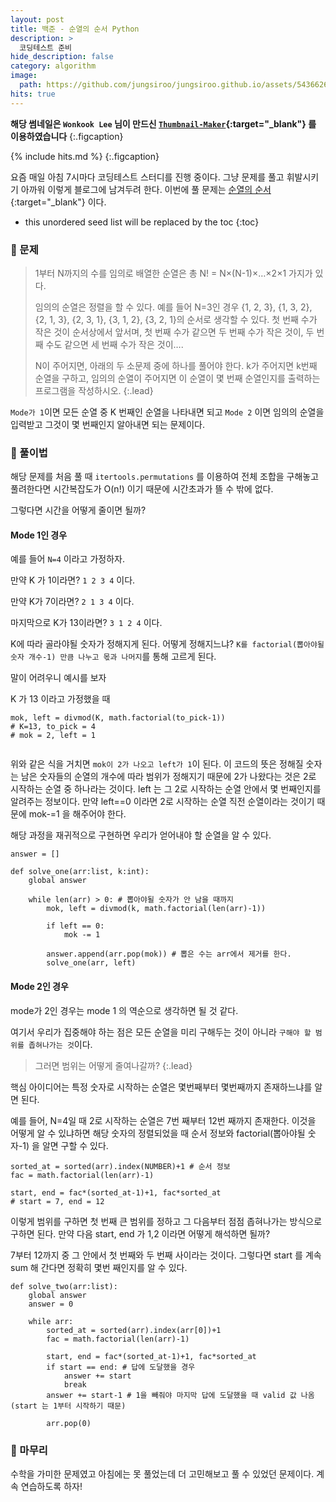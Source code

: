 ```yaml
---
layout: post
title: 백준 - 순열의 순서 Python
description: >
  코딩테스트 준비
hide_description: false
category: algorithm
image:
  path: https://github.com/jungsiroo/jungsiroo.github.io/assets/54366260/389aede4-7099-4fae-903b-c2c8238c47db
hits: true
---
```


**해당 썸네일은 `Wonkook Lee` 님이 만드신 [`Thumbnail-Maker`](https://wonkooklee.github.io/thumbnail_maker/){:target="_blank"} 를 이용하였습니다**
{:.figcaption}

{% include hits.md %}
{:.figcaption}


요즘 매일 아침 7시마다 코딩테스트 스터디를 진행 중이다. 그냥 문제를 풀고 휘발시키기 아까워 이렇게 블로그에 남겨두려 한다. 이번에 풀 문제는 
[순열의 순서](https://www.acmicpc.net/problem/1722){:target="_blank"} 이다.


* this unordered seed list will be replaced by the toc
{:toc}

### 🍔 문제

>1부터 N까지의 수를 임의로 배열한 순열은 총 N! = N×(N-1)×…×2×1 가지가 있다.
>
>임의의 순열은 정렬을 할 수 있다. 예를 들어  N=3인 경우 {1, 2, 3}, {1, 3, 2}, {2, 1, 3}, {2, 3, 1}, {3, 1, 2}, {3, 2, 1}의 순서로 생각할 수 있다. 첫 번째 수가 작은 것이 순서상에서 앞서며, 첫 번째 수가 같으면 두 번째 수가 작은 것이, 두 번째 수도 같으면 세 번째 수가 작은 것이….
>
>N이 주어지면, 아래의 두 소문제 중에 하나를 풀어야 한다. k가 주어지면 k번째 순열을 구하고, 임의의 순열이 주어지면 이 순열이 몇 번째 순열인지를 출력하는 프로그램을 작성하시오.
{:.lead}

`Mode가 1`이면 모든 순열 중 K 번째인 순열을 나타내면 되고 `Mode 2` 이면 임의의 순열을 입력받고 그것이 몇 번째인지 알아내면 되는 문제이다.

### 🥚 풀이법

해당 문제를 처음 풀 때 `itertools.permutations` 를 이용하여 전체 조합을 구해놓고 풀려한다면 시간복잡도가 O(n!) 이기 때문에 시간초과가 뜰 수 밖에 없다. 

그렇다면 시간을 어떻게 줄이면 될까?

#### Mode 1인 경우

예를 들어 `N=4` 이라고 가정하자. 

만약 K 가 1이라면? `1 2 3 4` 이다. 

만약 K가 7이라면? `2 1 3 4` 이다.

마지막으로 K가 13이라면? `3 1 2 4` 이다.

K에 따라 골라야될 숫자가 정해지게 된다. 어떻게 정해지느냐? `K를 factorial(뽑아야될 숫자 개수-1) 만큼 나누고 몫과 나머지`를 통해 고르게 된다.

말이 어려우니 예시를 보자

K 가 13 이라고 가정했을 때

<pre><code class="python">mok, left = divmod(K, math.factorial(to_pick-1))
# K=13, to_pick = 4
# mok = 2, left = 1

</code></pre>

위와 같은 식을 거치면 `mok이 2가 나오고 left가 1`이 된다. 이 코드의 뜻은 정해질 숫자는 남은 숫자들의 순열의 개수에 따라 범위가 정해지기 때문에 2가 나왔다는 것은 2로 시작하는 순열 중
하나라는 것이다. left 는 그 2로 시작하는 순열 안에서 몇 번째인지를 알려주는 정보이다. 만약 left==0 이라면 2로 시작하는 순열 직전 순열이라는 것이기 때문에 mok-=1 을 해주어야 한다.

해당 과정을 재귀적으로 구현하면 우리가 얻어내야 할 순열을 알 수 있다.

<pre><code class="python">answer = []

def solve_one(arr:list, k:int):
    global answer

    while len(arr) > 0: # 뽑아야될 숫자가 안 남을 때까지
        mok, left = divmod(k, math.factorial(len(arr)-1))

        if left == 0:
            mok -= 1

        answer.append(arr.pop(mok)) # 뽑은 수는 arr에서 제거를 한다.
        solve_one(arr, left)
</code></pre>




#### Mode 2인 경우

mode가 2인 경우는 mode 1 의 역순으로 생각하면 될 것 같다.

여기서 우리가 집중해야 하는 점은 모든 순열을 미리 구해두는 것이 아니라 `구해야 할 범위를 좁혀나가는 것`이다.

> 그러면 범위는 어떻게 줄여나갈까?
{:.lead}

핵심 아이디어는 특정 숫자로 시작하는 순열은 몇번째부터 몇번째까지 존재하느냐를 알면 된다.

예를 들어, N=4일 때 2로 시작하는 순열은 7번 째부터 12번 째까지 존재한다. 이것을 어떻게 알 수 있냐하면 해당 숫자의 정렬되었을 때 순서 정보와 factorial(뽑아야될 숫자-1) 을 알면 구할 수 있다.

<pre><code class="python">sorted_at = sorted(arr).index(NUMBER)+1 # 순서 정보
fac = math.factorial(len(arr)-1)

start, end = fac*(sorted_at-1)+1, fac*sorted_at 
# start = 7, end = 12
</code></pre>

이렇게 범위를 구하면 첫 번째 큰 범위를 정하고 그 다음부터 점점 좁혀나가는 방식으로 구하면 된다. 만약 다음 start, end 가 1,2 이라면 어떻게 해석하면 될까?

7부터 12까지 중 그 안에서 첫 번째와 두 번째 사이라는 것이다. 그렇다면 start 를 계속 sum 해 간다면 정확히 몇번 째인지를 알 수 있다.

<pre><code class="python">def solve_two(arr:list):
    global answer
    answer = 0

    while arr:
        sorted_at = sorted(arr).index(arr[0])+1
        fac = math.factorial(len(arr)-1)

        start, end = fac*(sorted_at-1)+1, fac*sorted_at
        if start == end: # 답에 도달했을 경우
            answer += start
            break
        answer += start-1 # 1을 빼줘야 마지막 답에 도달했을 때 valid 값 나옴 (start 는 1부터 시작하기 때문)
        
        arr.pop(0)
</code></pre>


### 🚥 마무리

수학을 가미한 문제였고 아침에는 못 풀었는데 더 고민해보고 풀 수 있었던 문제이다. 계속 연습하도록 하자!